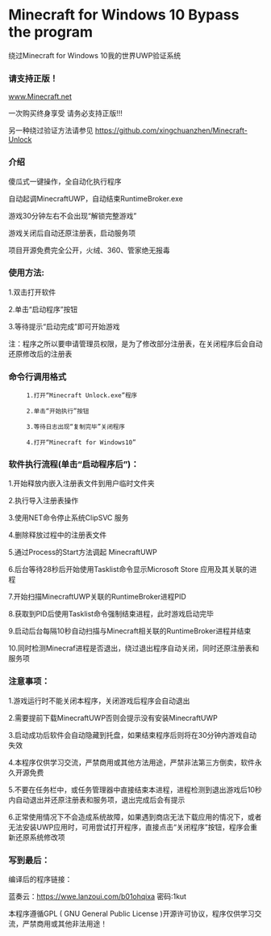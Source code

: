 # Minecraft for Windows 10 Bypass the program
绕过Minecraft for Windows 10我的世界UWP验证系统


### 请支持正版！

www.Minecraft.net

一次购买终身享受 请务必支持正版!!!

另一种绕过验证方法请参见 https://github.com/xingchuanzhen/Minecraft-Unlock

### 介绍


傻瓜式一键操作，全自动化执行程序

自动起调MinecraftUWP，自动结束RuntimeBroker.exe

游戏30分钟左右不会出现“解锁完整游戏”

游戏关闭后自动还原注册表，启动服务项

项目开源免费完全公开，火绒、360、管家绝无报毒


### 使用方法:

 1.双击打开软件

 2.单击“启动程序”按钮
 
 3.等待提示“启动完成”即可开始游戏

 注：程序之所以要申请管理员权限，是为了修改部分注册表，在关闭程序后会自动还原修改后的注册表
 
 ### 命令行调用格式
 
         1.打开“Minecraft Unlock.exe”程序

         2.单击“开始执行”按钮

         3.等待日志出现“复制完毕”关闭程序

         4.打开“Minecraft for Windows10”

### 软件执行流程(单击“启动程序后”)：

 1.开始释放内嵌入注册表文件到用户临时文件夹

 2.执行导入注册表操作

 3.使用NET命令停止系统ClipSVC 服务

 4.删除释放过程中的注册表文件

 5.通过Process的Start方法调起 MinecraftUWP

 6.后台等待28秒后开始使用Tasklist命令显示Microsoft Store 应用及其关联的进程

 7.开始扫描MinecraftUWP关联的RuntimeBroker进程PID

 8.获取到PID后使用Tasklist命令强制结束进程，此时游戏启动完毕

 9.启动后台每隔10秒自动扫描与Minecraft相关联的RuntimeBroker进程并结束

 10.同时检测Minecraf进程是否退出，绕过退出程序自动关闭，同时还原注册表和服务项


### 注意事项：

 1.游戏运行时不能关闭本程序，关闭游戏后程序会自动退出
  
 2.需要提前下载MinecraftUWP否则会提示没有安装MinecraftUWP
  
 3.启动成功后软件会自动隐藏到托盘，如果结束程序后则将在30分钟内游戏自动失效

 4.本程序仅供学习交流，严禁商用或其他方法用途，严禁非法第三方倒卖，软件永久开源免费

 5.不要在任务栏中，或任务管理器中直接结束本进程，进程检测到退出游戏后10秒内自动退出并还原注册表和服务项，退出完成后会有提示

 6.正常使用情况下不会造成系统故障，如果遇到商店无法下载应用的情况下，或者无法安装UWP应用时，可用尝试打开程序，直接点击“关闭程序”按钮，程序会重新还原系统修改项
  
### 写到最后：

 编译后的程序链接：

 蓝奏云：https://wwe.lanzoui.com/b01ohqixa 密码:1kut

 本程序遵循GPL ( GNU General Public License )开源许可协议，程序仅供学习交流，严禁商用或其他非法用途！
